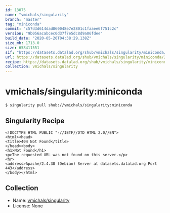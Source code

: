 ```yaml
---
id: 13075
name: "vmichals/singularity"
branch: "master"
tag: "miniconda"
commit: "c57d3d614dad860048e7e2801c1faaee6f751c2c"
version: "9b056acabcec0d37f7e5dc8d9a06fdee"
build_date: "2020-05-20T04:38:29.138Z"
size_mb: 1713.0
size: 658411551
sif: "https://datasets.datalad.org/shub/vmichals/singularity/miniconda/2020-05-20-c57d3d61-9b056aca/9b056acabcec0d37f7e5dc8d9a06fdee.sif"
url: https://datasets.datalad.org/shub/vmichals/singularity/miniconda/2020-05-20-c57d3d61-9b056aca/
recipe: https://datasets.datalad.org/shub/vmichals/singularity/miniconda/2020-05-20-c57d3d61-9b056aca/Singularity
collection: vmichals/singularity
---
```


# vmichals/singularity:miniconda

```bash
$ singularity pull shub://vmichals/singularity:miniconda
```

## Singularity Recipe

```singularity
<!DOCTYPE HTML PUBLIC "-//IETF//DTD HTML 2.0//EN">
<html><head>
<title>404 Not Found</title>
</head><body>
<h1>Not Found</h1>
<p>The requested URL was not found on this server.</p>
<hr>
<address>Apache/2.4.38 (Debian) Server at datasets.datalad.org Port 443</address>
</body></html>
```

## Collection

 - Name: [vmichals/singularity](https://github.com/vmichals/singularity)
 - License: None

